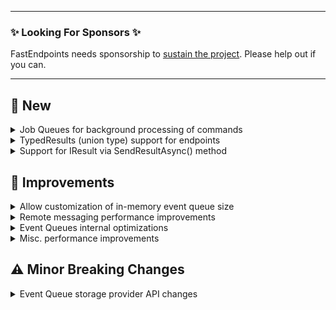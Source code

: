 
---

### ✨ Looking For Sponsors ✨

FastEndpoints needs sponsorship to [sustain the project](https://github.com/FastEndpoints/FastEndpoints/issues/449). Please help out if you can.

---

<!-- <details><summary>title text</summary></details> -->

## 📢 New

<details><summary>Job Queues for background processing of commands</summary>

Please see the documentation [here](https://fast-endpoints.com/docs/job-queues) for details.

</details>

<details><summary>TypedResults (union type) support for endpoints</summary>

Please see the documentation [here](https://fast-endpoints.com/docs/get-started#union-type-returning-handler) for details.

</details>

<details><summary>Support for IResult via SendResultAsync() method</summary>

You can now use any `IResult` returned from `Results` static class of minimal apis.

```cs
[HttpGet("bad-result"), AllowAnonymous]
sealed class MyEndpoint : EndpointWithoutRequest
{
    public override async Task HandleAsync(CancellationToken c)
    {
        await SendResultAsync(Results.BadRequest());
    }
}
``` 

</details>

## 🚀 Improvements

<details><summary>Allow customization of in-memory event queue size</summary>

If you're are using the [default in-memory event storage providers](https://fast-endpoints.com/docs/remote-procedure-calls#event-bus-vs-event-queue), the size limit of their internal queues can now be specified like so:

```cs
InMemoryEventQueue.MaxLimit = 1000;
```
This limit is applied per queue. Each event type in the system has it's own independent queue. If there's 10 events in the system,
there will be 10X the number of events held in memory if they aren't being dequeued in a timely manner.

</details>

<details><summary>Remote messaging performance improvements</summary>

- Refactor logging to use code generated high performance logging.
- Reduce allocations for `void` commands by utilizing a static `EmptyObject` instance.

</details>

<details><summary>Event Queues internal optimizations</summary>

- Use `SemaphoreSlim`s instead of `Task.Delay(...)` for message pump

</details>

<details><summary>Misc. performance improvements</summary>

- Reduce boxing/unboxing in a few hot paths.

</details>

<!-- ## 🪲 Fixes -->

## ⚠️ Minor Breaking Changes

<details><summary>Event Queue storage provider API changes</summary>

There has been several implementation changes to the custom storage providers to provide a more user-friendly experience. Please see the updated [doc page](https://fast-endpoints.com/docs/remote-procedure-calls#reliable-event-queues-with-persistence) for the current usage.

</details>
